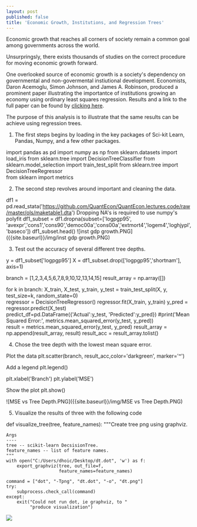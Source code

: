 ```yaml
---
layout: post
published: false
title: 'Economic Growth, Institutions, and Regression Trees'
---
```

Economic growth that reaches all corners of society remain a common goal among governments across the world. 

Unsurpringsly, there exists thousands of studies on the correct procedure for moving economic growth forward. 

One overlooked source of economic growth is a society's dependency on governmental and non-govermental instiutional development.  Economists, Daron Acemoglu, Simon Johnson, and James A. Robinson, produced a prominent paper illustrating the importantce of institutions growing an economy using ordinary least squares regression.  Results and a link to the full paper can be found by [clicking here](https://economics.mit.edu/files/4123).  

The purpose of this analysis is to illustrate that the same results can be achieve using regression trees.

1. The first steps begins by loading in the key packages of Sci-kit Learn, Pandas, Numpy, and a few other packages.


import pandas as pd
import numpy as np
from sklearn.datasets import load_iris
from sklearn.tree import DecisionTreeClassifier
from sklearn.model_selection import train_test_split
from sklearn.tree import DecisionTreeRegressor  
from sklearn import metrics 

2. The second step revolves around important and cleaning the data.

df1 = pd.read_stata('https://github.com/QuantEcon/QuantEcon.lectures.code/raw/master/ols/maketable1.dta')
Dropping NA's is required to use numpy's polyfit
df1_subset = df1.dropna(subset=['logpgp95', 'avexpr','cons1','cons90','democ00a','cons00a','extmort4','logem4','loghjypl','baseco'])
df1_subset.head()
![inst gdp growth.PNG]({{site.baseurl}}/img/inst gdp growth.PNG)

3. Test out the accuracy of several different tree depths.  

y = df1_subset['logpgp95']
X = df1_subset.drop(['logpgp95','shortnam'], axis=1)

branch = [1,2,3,4,5,6,7,8,9,10,12,13,14,15]
result_array = np.array([])

for k in branch: 
    X_train, X_test, y_train, y_test = train_test_split(X, y, test_size=k, random_state=0)  
    regressor = DecisionTreeRegressor()
    regressor.fit(X_train, y_train) 
    y_pred = regressor.predict(X_test)  
    predict_df=pd.DataFrame({'Actual':y_test, 'Predicted':y_pred}) 
    #print('Mean Squared Error:', metrics.mean_squared_error(y_test, y_pred))  
    result = metrics.mean_squared_error(y_test, y_pred)
    result_array = np.append(result_array, result)
    result_acc = result_array.tolist()
    
4.  Chose the tree depth with the lowest mean square error.

Plot the data
plt.scatter(branch, result_acc,color='darkgreen', marker='^')

Add a legend
plt.legend()

plt.xlabel('Branch')
plt.ylabel('MSE')

Show the plot
plt.show()

![MSE vs Tree Depth.PNG]({{site.baseurl}}/img/MSE vs Tree Depth.PNG)

5. Visualize the results of three with the following code

def visualize_tree(tree, feature_names):
    """Create tree png using graphviz.

    Args
    ----
    tree -- scikit-learn DecsisionTree.
    feature_names -- list of feature names.
    """
    with open("C:/Users/dhoic/Desktop/dt.dot", 'w') as f:
        export_graphviz(tree, out_file=f,
                        feature_names=feature_names)

    command = ["dot", "-Tpng", "dt.dot", "-o", "dt.png"]
    try:
        subprocess.check_call(command)
    except:
        exit("Could not run dot, ie graphviz, to "
             "produce visualization")

![]({{site.baseurl}}/)